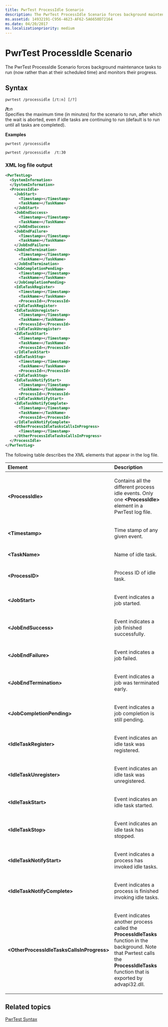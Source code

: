```yaml
---
title: PwrTest ProcessIdle Scenario
description: The PwrTest ProcessIdle Scenario forces background maintenance tasks to run (now rather than at their scheduled time) and monitors their progress.
ms.assetid: 14932191-C956-4623-AF62-5A6650D72164
ms.date: 04/20/2017
ms.localizationpriority: medium
---
```


# PwrTest ProcessIdle Scenario


The PwrTest ProcessIdle Scenario forces background maintenance tasks to run (now rather than at their scheduled time) and monitors their progress.

## <span id="Syntax"></span><span id="syntax"></span><span id="SYNTAX"></span>Syntax


```
pwrtest /processidle [/t:n] [/?] 
```

<span id="_t_n"></span><span id="_T_N"></span>**/t:**<em>n</em>  
Specifies the maximum time (in minutes) for the scenario to run, after which the wait is aborted, even if idle tasks are continuing to run (default is to run until all tasks are completed).

**Examples**

```
pwrtest /processidle  
```

```
pwrtest /processidle  /t:30
```

### <span id="XML_log_file_output"></span><span id="xml_log_file_output"></span><span id="XML_LOG_FILE_OUTPUT"></span>XML log file output

```XML
<PwrTestLog>
  <SystemInformation>
  </SystemInformation>
  <ProcessIdle> 
    <JobStart>
      <Timestamp></Timestamp>
      <TaskName></TaskName>
    </JobStart>
    <JobEndSuccess>
      <Timestamp></Timestamp>
      <TaskName></TaskName>
    </JobEndSuccess>
    <JobEndFailure>
      <Timestamp></Timestamp>
      <TaskName></TaskName>
    </JobEndFailure>
    <JobEndTermination>
      <Timestamp></Timestamp>
      <TaskName></TaskName>
    </JobEndTermination>
    <JobCompletionPending>
      <Timestamp></Timestamp>
      <TaskName></TaskName>
    </JobCompletionPending>
    <IdleTaskRegister>
      <Timestamp></Timestamp>
      <TaskName></TaskName>
      <ProcessId></ProcessId>
    </IdleTaskRegister>
    <IdleTaskUnregister>
      <Timestamp></Timestamp>
      <TaskName></TaskName>
      <ProcessId></ProcessId>
    </IdleTaskUnregister>
    <IdleTaskStart>
      <Timestamp></Timestamp>
      <TaskName></TaskName>
      <ProcessId></ProcessId>
    </IdleTaskStart>
    <IdleTaskStop>
      <Timestamp></Timestamp>
      <TaskName></TaskName>
      <ProcessId></ProcessId>
    </IdleTaskStop>
    <IdleTaskNotifyStart>
      <Timestamp></Timestamp>
      <TaskName></TaskName>
      <ProcessId></ProcessId>
    </IdleTaskNotifyStart>
    <IdleTaskNotifyComplete>
      <Timestamp></Timestamp>
      <TaskName></TaskName>
      <ProcessId></ProcessId>
    </IdleTaskNotifyComplete>
    <OtherProcessIdleTasksCallsInProgress>
      <Timestamp></Timestamp>
    </OtherProcessIdleTasksCallsInProgress>
  </ProcessIdle>
</PwrTestLog> 
```

The following table describes the XML elements that appear in the log file.

<table>
<colgroup>
<col width="50%" />
<col width="50%" />
</colgroup>
<thead>
<tr class="header">
<th align="left">Element</th>
<th align="left">Description</th>
</tr>
</thead>
<tbody>
<tr class="odd">
<td align="left"><strong>&lt;ProcessIdle&gt;</strong></td>
<td align="left"><p>Contains all the different process idle events. Only one <strong>&lt;ProcessIdle&gt;</strong> element in a PwrTest log file.</p></td>
</tr>
<tr class="even">
<td align="left"><strong>&lt;Timestamp&gt;</strong></td>
<td align="left"><p>Time stamp of any given event.</p></td>
</tr>
<tr class="odd">
<td align="left"><strong>&lt;TaskName&gt;</strong></td>
<td align="left"><p>Name of idle task.</p></td>
</tr>
<tr class="even">
<td align="left"><strong>&lt;ProcessID&gt;</strong></td>
<td align="left"><p>Process ID of idle task.</p></td>
</tr>
<tr class="odd">
<td align="left"><strong>&lt;JobStart&gt;</strong></td>
<td align="left"><p>Event indicates a job started.</p></td>
</tr>
<tr class="even">
<td align="left"><strong>&lt;JobEndSuccess&gt;</strong></td>
<td align="left"><p>Event indicates a job finished successfully.</p></td>
</tr>
<tr class="odd">
<td align="left"><strong>&lt;JobEndFailure&gt;</strong></td>
<td align="left"><p>Event indicates a job failed.</p></td>
</tr>
<tr class="even">
<td align="left"><strong>&lt;JobEndTermination&gt;</strong></td>
<td align="left"><p>Event indicates a job was terminated early.</p></td>
</tr>
<tr class="odd">
<td align="left"><strong>&lt;JobCompletionPending&gt;</strong></td>
<td align="left"><p>Event indicates a job completion is still pending.</p></td>
</tr>
<tr class="even">
<td align="left"><strong>&lt;IdleTaskRegister&gt;</strong></td>
<td align="left"><p>Event indicates an idle task was registered.</p></td>
</tr>
<tr class="odd">
<td align="left"><strong>&lt;IdleTaskUnregister&gt;</strong></td>
<td align="left"><p>Event indicates an idle task was unregistered.</p></td>
</tr>
<tr class="even">
<td align="left"><strong>&lt;IdleTaskStart&gt;</strong></td>
<td align="left"><p>Event indicates an idle task started.</p></td>
</tr>
<tr class="odd">
<td align="left"><strong>&lt;IdleTaskStop&gt;</strong></td>
<td align="left"><p>Event indicates an idle task has stopped.</p></td>
</tr>
<tr class="even">
<td align="left"><strong>&lt;IdleTaskNotifyStart&gt;</strong></td>
<td align="left"><p>Event indicates a process has invoked idle tasks.</p></td>
</tr>
<tr class="odd">
<td align="left"><strong>&lt;IdleTaskNotifyComplete&gt;</strong></td>
<td align="left"><p>Event indicates a process is finished invoking idle tasks.</p></td>
</tr>
<tr class="even">
<td align="left"><strong>&lt;OtherProcessIdleTasksCallsInProgress&gt;</strong></td>
<td align="left"><p>Event indicates another process called the <strong>ProcessIdleTasks</strong> function in the background. Note that Pwrtest calls the <strong>ProcessIdleTasks</strong> function that is exported by advapi32.dll.</p></td>
</tr>
</tbody>
</table>

 

## <span id="related_topics"></span>Related topics


[PwrTest Syntax](pwrtest-syntax.md)

 

 






